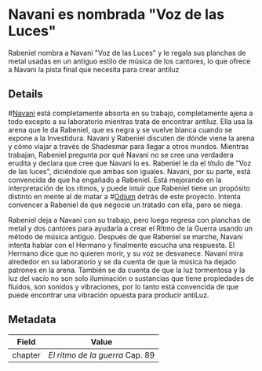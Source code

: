 # Navani es nombrada "Voz de las Luces"
Rabeniel nombra a Navani "Voz de las Luces" y le regala sus planchas de metal usadas en un antiguo estilo de música de los cantores, lo que ofrece a Navani la pista final que necesita para crear antiluz

## Details
#[Navani](characters/navani) está completamente absorta en su trabajo, completamente ajena a todo excepto a su laboratorio mientras trata de encontrar antiluz. Ella usa la arena que le da Rabeniel, que es negra y se vuelve blanca cuando se expone a la Investidura. Navani y Rabeniel discuten de dónde viene la arena y cómo viajar a través de Shadesmar para llegar a otros mundos. Mientras trabajan, Rabeniel pregunta por qué Navani no se cree una verdadera erudita y declara que cree que Navani lo es. Rabeniel le da el título de "Voz de las luces", diciéndole que ambas son iguales. Navani, por su parte, está convencida de que ha engañado a Rabeniel. Está mejorando en la interpretación de los ritmos, y puede intuir que Rabeniel tiene un propósito distinto en mente al de matar a #[Odium](characters/odium) detrás de este proyecto. Intenta convencer a Rabeniel de que negocie un tratado con ella, pero se niega.

Rabeniel deja a Navani con su trabajo, pero luego regresa con planchas de metal y dos cantores para ayudarla a crear el Ritmo de la Guerra usando un método de música antiguo. Después de que Rabeniel se marche, Navani intenta hablar con el Hermano y finalmente escucha una respuesta. El Hermano dice que no quieren morir, y su voz se desvanece. Navani mira alrededor en su laboratorio y se da cuenta de que la música ha dejado patrones en la arena. También se da cuenta de que la luz tormentosa y la luz del vacío no son solo iluminación o sustancias que tiene propiedades de fluidos, son sonidos y vibraciones, por lo tanto está convencida de que puede encontrar una vibración opuesta para producir antiLuz.

## Metadata
| Field | Value |
| ----- | ----- |
| chapter | *El ritmo de la guerra* Cap. 89|